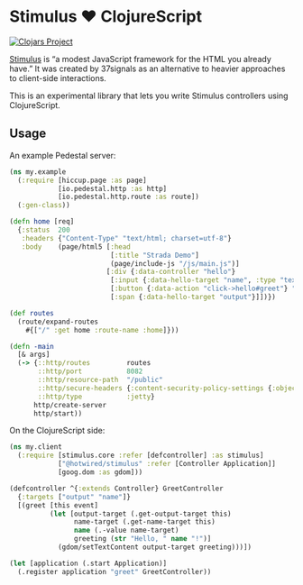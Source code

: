 # Stimulus ❤️ ClojureScript
[![Clojars Project](https://img.shields.io/clojars/v/com.github.qmoya/stimulus.svg)](https://clojars.org/com.github.qmoya/stimulus)

[Stimulus](https://stimulus.hotwired.dev) is “a modest JavaScript framework for the HTML you already have.”
It was created by 37signals as an alternative to heavier approaches
to client-side interactions.

This is an experimental library that lets you write Stimulus controllers
using ClojureScript.

## Usage

An example Pedestal server:

```clojure
(ns my.example
  (:require [hiccup.page :as page]
            [io.pedestal.http :as http]
            [io.pedestal.http.route :as route])
  (:gen-class))

(defn home [req]
  {:status  200
   :headers {"Content-Type" "text/html; charset=utf-8"}
   :body    (page/html5 [:head
                         [:title "Strada Demo"]
                         (page/include-js "/js/main.js")]
                        [:div {:data-controller "hello"}
                         [:input {:data-hello-target "name", :type "text"}]
                         [:button {:data-action "click->hello#greet"} "Hello"]
                         [:span {:data-hello-target "output"}]])})

(def routes
  (route/expand-routes
    #{["/" :get home :route-name :home]}))

(defn -main
  [& args]
  (-> {::http/routes         routes
       ::http/port           8082
       ::http/resource-path  "/public"
       ::http/secure-headers {:content-security-policy-settings {:object-src "none"}}
       ::http/type           :jetty}
      http/create-server
      http/start))
```

On the ClojureScript side:
```clojure
(ns my.client
  (:require [stimulus.core :refer [defcontroller] :as stimulus]
            ["@hotwired/stimulus" :refer [Controller Application]]
            [goog.dom :as gdom]))

(defcontroller ^{:extends Controller} GreetController
  {:targets ["output" "name"]}
  [(greet [this event]
          (let [output-target (.get-output-target this)
                name-target (.get-name-target this)
                name (.-value name-target)
                greeting (str "Hello, " name "!")]
            (gdom/setTextContent output-target greeting)))])

(let [application (.start Application)]
  (.register application "greet" GreetController))
```
